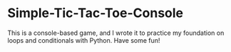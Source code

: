 # Simple-Tic-Tac-Toe-Console
This is a console-based game, and I wrote it to practice my foundation on loops and conditionals with Python. Have some fun!

